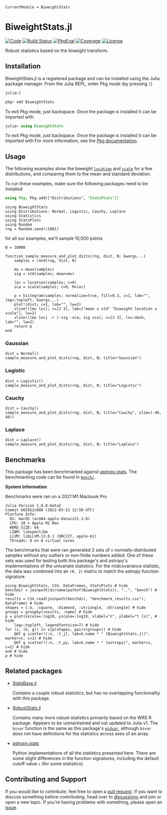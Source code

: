 ```@meta
CurrentModule = BiweightStats
```

# BiweightStats.jl

[![Code](https://img.shields.io/badge/Code-GitHub-black.svg)](https://github.com/mileslucas/BiweightStats.jl)
[![Build Status](https://github.com/mileslucas/BiweightStats.jl/actions/workflows/CI.yml/badge.svg?branch=main)](https://github.com/mileslucas/BiweightStats.jl/actions/workflows/CI.yml?query=branch%3Amain)
[![PkgEval](https://juliaci.github.io/NanosoldierReports/pkgeval_badges/B/BiweightStats.svg)](https://juliaci.github.io/NanosoldierReports/pkgeval_badges/report.html)
[![Coverage](https://codecov.io/gh/mileslucas/BiweightStats.jl/branch/main/graph/badge.svg)](https://codecov.io/gh/mileslucas/BiweightStats.jl)
[![License](https://img.shields.io/github/license/mileslucas/BiweightStats.jl?color=yellow)](https://github.com/mileslucas/BiweightStats.jl/blob/main/LICENSE)

Robust statistics based on the biweight transform.

## Installation

BiweightStats.jl is a registered package and can be installed using the Julia package manager. From the Julia REPL, enter Pkg mode (by pressing `]`)

```julia
julia>]

pkg> add BiweightStats
```


To exit Pkg mode, just backspace. Once the package is installed it can be imported with

```julia
julia> using BiweightStats
```

To exit Pkg mode, just backspace. Once the package is installed it can be imported with
For more information, see the [Pkg documentation](https://docs.julialang.org/en/v1/stdlib/Pkg/).

## Usage

The following examples show the biweight [`location`](@ref) and [`scale`](@ref) for a few distributions, and comparing them to the mean and standard deviation.

To run these examples, make sure the following packages need to be installed

```julia
using Pkg; Pkg.add(["Distributions", "StatsPlots"])
```

```@example dists
using BiweightStats
using Distributions: Normal, Logistic, Cauchy, Laplace
using Statistics
using StatsPlots
using Random
rng = Random.seed!(1001)
```

for all our examples, we'll sample 10,000 points

```@example dists
N = 10000
```

```@example dists
function sample_measure_and_plot_dists(rng, dist, N; kwargs...)
    samples = rand(rng, dist, N)

    mu = mean(samples)
    sig = std(samples; mean=mu)

    loc = location(samples; c=9)
    sca = scale(samples; c=9, M=loc)

    p = histogram(samples; normalize=true, fill=0.3, c=1, lab="", leg=:topleft, kwargs...)
    plot!(dist; c=1, lab="", lw=3)
    vline!([mu loc]; c=[2 3], lab=["mean ± std" "biweight location ± scale"], lw=2)
    vline!([mu loc] .+ [-sig -sca; sig sca]; c=[2 3], ls=:dash, lab="", lw=2)
    return p
end
```

### Gaussian

```@example dists
dist = Normal()
sample_measure_and_plot_dists(rng, dist, N; title="Gaussian")
```

### Logistic

```@example dists
dist = Logistic()
sample_measure_and_plot_dists(rng, dist, N; title="Logistic")
```

### Cauchy

```@example dists
dist = Cauchy()
sample_measure_and_plot_dists(rng, dist, N; title="Cauchy", xlim=(-40, 40))
```

### Laplace

```@example dists
dist = Laplace()
sample_measure_and_plot_dists(rng, dist, N; title="Laplace")
```

## Benchmarks

This package has been benchmarked against [astropy.stats](https://github.com/astropy/astropy). The benchmarking code can be found in [`bench/`](https://github.com/mileslucas/BiweightStats.jl/tree/main/bench).

**System Information**

Benchmarks were ran on a 2021 M1 Macbook Pro

```
Julia Version 1.8.0-beta2
Commit b655b2c008 (2022-03-21 12:50 UTC)
Platform Info:
  OS: macOS (arm64-apple-darwin21.3.0)
  CPU: 10 × Apple M1 Max
  WORD_SIZE: 64
  LIBM: libopenlibm
  LLVM: libLLVM-13.0.1 (ORCJIT, apple-m1)
  Threads: 8 on 8 virtual cores
```

The benchmarks that were ran generated 2 sets of ``n`` normally-distributed samples without any outliers or non-finite numbers added. One of these sets was used for testing both this package's and astropy's implementations of the univariate statistics. For the midcovariance statistic, the data was combined into an ``(N, 2)`` matrix to match the astropy function signature.

```@example bench
using BiweightStats, CSV, DataFrames, StatsPlots # hide
benchdir = joinpath(dirname(pathof(BiweightStats)), "..", "bench") # hide
results = CSV.read(joinpath(benchdir, "benchmark_results.csv"), DataFrame) # hide
shapes = [:o, :square, :diamond, :utriangle, :dtriangle] # hide
groups = groupby(results, :name) # hide
p = plot(xscale=:log10, yscale=:log10, xlabel="n", ylabel="t [s]", # hide
    leg=:topleft, legendfontsize=7) # hide
for (s, (k, g)) in zip(shapes, pairs(groups)) # hide
    @df g scatter!(:n, :t_jl, lab=k.name * " (BiweightStats.jl)", marker=s, c=1) # hide
    @df g scatter!(:n, :t_py, lab=k.name * " (astropy)", marker=s, c=2) # hide
end # hide
p # hide
```

## Related packages

* [StatsBase.jl](https://github.com/JuliaStats/StatsBase.jl)

    Contains a couple robust statistics, but has no overlapping functionality with this package.

* [RobustStats.jl](https://github.com/mrxiaohe/RobustStats.jl)

    Contains many more robust statistics primarily based on the WRS R package. Appears to be unmaintained and not updated to Julia v1. The `bivar` function is the same as this package's [`midvar`](@ref), although `bivar` does not have definitions for the statistics across axes of an array.

* [astropy.stats](https://github.com/astropy/astropy)

    Python implementations of all the statistics presented here. There are some slight differences in the function signatures, including the default cutoff value `c` (for some statistics).

## Contributing and Support

If you would like to contribute, feel free to open a [pull request](https://github.com/mileslucas/BiweightStats.jl/pulls). If you want to discuss something before contributing, head over to [discussions](https://github.com/mileslucas/BiweightStats.jl/discussions) and join or open a new topic. If you're having problems with something, please open an [issue](https://github.com/mileslucas/BiweightStats.jl/issues).
